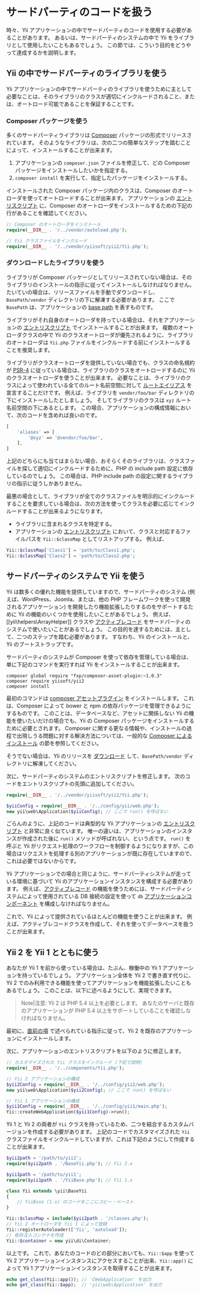 サードパーティのコードを扱う
============================

時々、Yii アプリケーションの中でサードパーティのコードを使用する必要があることがあります。
あるいは、サードパーティのシステムの中で Yii をライブラリとして使用したいこともあるでしょう。
この節では、こういう目的をどうやって達成するかを説明します。


Yii の中でサードパーティのライブラリを使う <span id="using-libs-in-yii"></span>
------------------------------------------

Yii アプリケーションの中でサードパーティのライブラリを使うために主として必要なことは、そのライブラリのクラスが適切にインクルードされること、または、オートロード可能であることを保証することです。

### Composer パッケージを使う <span id="using-composer-packages"></span>

多くのサードパーティライブラリは [Composer](https://getcomposer.org/) パッケージの形式でリリースされています。
そのようなライブラリは、次の二つの簡単なステップを踏むことによって、インストールすることが出来ます。

1. アプリケーションの `composer.json` ファイルを修正して、どの Composer パッケージをインストールしたいかを指定する。
2. `composer install` を実行して、指定したパッケージをインストールする。

インストールされた Composer パッケージ内のクラスは、Composer のオートローダを使ってオートロードすることが出来ます。
アプリケーションの [エントリスクリプト](structure-entry-scripts.md) に、Composer のオートローダをインストールするための下記の行があることを確認してください。

```php
// Composer のオートローダをインストール
require(__DIR__ . '/../vendor/autoload.php');

// Yii クラスファイルをインクルード
require(__DIR__ . '/../vendor/yiisoft/yii2/Yii.php');
```

### ダウンロードしたライブラリを使う <span id="using-downloaded-libs"></span>

ライブラリが Composer パッケージとしてリリースされていない場合は、そのライブラリのインストールの指示に従ってインストールしなければなりません。
たいていの場合は、リリースファイルを手動でダウンロードし、`BasePath/vendor` ディレクトリの下に解凍する必要があります。
ここで `BasePath` は、アプリケーションの [base path](structure-applications.md#basePath) を表すものです。

ライブラリがそれ自身のオートローダを持っている場合は、それをアプリケーションの [エントリスクリプト](structure-entry-scripts.md) でインストールすることが出来ます。
複数のオートローダクラスの中で Yii のクラスオートローダが優先されるように、ライブラリのオートローダは `Yii.php` ファイルをインクルードする前にインストールすることを推奨します。

ライブラリがクラスオートローダを提供していない場合でも、クラスの命名規約が [PSR-4](http://www.php-fig.org/psr/psr-4/) に従っている場合は、ライブラリのクラスをオートロードするのに Yii のクラスオートローダを使うことが出来ます。
必要なことは、ライブラリのクラスによって使われている全てのルート名前空間に対して [ルートエイリアス](concept-aliases.md#defining-aliases) を宣言することだけです。
例えば、ライブラリを `vendor/foo/bar` ディレクトリの下にインストールしたとしましょう。
そしてライブラリのクラスは `xyz` ルート名前空間の下にあるとします。
この場合、アプリケーションの構成情報において、次のコードを含めれば良いのです。

```php
[
    'aliases' => [
        '@xyz' => '@vendor/foo/bar',
    ],
]
```

上記のどちらにも当てはまらない場合、おそらくそのライブラリは、クラスファイルを探して適切にインクルードするために、PHP の include path 設定に依存しているのでしょう。
この場合は、PHP include path の設定に関するライブラリの指示に従うしかありません。

最悪の場合として、ライブラリが全てのクラスファイルを明示的にインクルードすることを要求している場合は、次の方法を使ってクラスを必要に応じてインクルードすることが出来るようになります。

* ライブラリに含まれるクラスを特定する。
* アプリケーションの [エントリスクリプト](structure-entry-scripts.md) において、クラスと対応するファイルパスを `Yii::$classMap` としてリストアップする。
例えば、
```php
Yii::$classMap['Class1'] = 'path/to/Class1.php';
Yii::$classMap['Class2'] = 'path/to/Class2.php';
```


サードパーティのシステムで Yii を使う <span id="using-yii-in-others"></span>
-------------------------------------

Yii は数多くの優れた機能を提供していますので、サードパーティのシステム (例えば、WordPress、Joomla、または、他の PHP フレームワークを使って開発されるアプリケーション) を開発したり機能拡張したりするのをサポートするために Yii の機能のいくつかを使用したいことがあるでしょう。
例えば、[[yii\helpers\ArrayHelper]] クラスや [アクティブレコード](db-active-record.md) をサードパーティのシステムで使いたいことがあるでしょう。
この目的を達するためには、主として、二つのステップを踏む必要があります。
すなわち、Yii のインストールと、Yii のブートストラップです。

サードパーティのシステムが Composer を使って依存を管理している場合は、単に下記のコマンドを実行すれば Yii をインストールすることが出来ます。

    composer global require "fxp/composer-asset-plugin:~1.0.3"
    composer require yiisoft/yii2
    composer install

最初のコマンドは [composer アセットプラグイン](https://github.com/francoispluchino/composer-asset-plugin/) をインストールします。
これは、Composer によって bower と npm の依存パッケージを管理できるようにするものです。
このことは、データベースなど、アセットに関係しない Yii の機能を使いたいだけの場合でも、Yii の Composer パッケージをインストールするために必要とされます。
Composer に関する更なる情報や、インストールの過程で出現しうる問題に対する解決方法については、一般的な [Composer によるインストール](start-installation.md#installing-via-composer) の節を参照してください。

そうでない場合は、Yii のリリースを [ダウンロード](http://www.yiiframework.com/download/) して、`BasePath/vendor` ディレクトリに解凍してください。

次に、サードパーティのシステムのエントリスクリプトを修正します。
次のコードをエントリスクリプトの先頭に追加してください。

```php
require(__DIR__ . '/../vendor/yiisoft/yii2/Yii.php');

$yiiConfig = require(__DIR__ . '/../config/yii/web.php');
new yii\web\Application($yiiConfig); // ここで run() を呼ばない
```

ごらんのように、上記のコードは典型的な Yii アプリケーションの [エントリスクリプト](structure-entry-scripts.md) と非常に良く似ています。
唯一の違いは、アプリケーションのインスタンスが作成された後に `run()` メソッドが呼ばれない、という点です。
`run()` を呼ぶと Yii がリクエスト処理のワークフローを制御するようになりますが、この場合はリクエストを処理する別のアプリケーションが既に存在していますので、これは必要ではないからです。

Yii アプリケーションでの場合と同じように、サードパーティシステムが走っている環境に基づいて Yii のアプリケーションインスタンスを構成する必要があります。
例えば、[アクティブレコード](db-active-record.md) の機能を使うためには、サードパーティシステムによって使用されている DB 接続の設定を使って `db` [アプリケーションコンポーネント](structure-application-components.md) を構成しなければなりません。

これで、Yii によって提供されているほとんどの機能を使うことが出来ます。
例えば、アクティブレコードクラスを作成して、それを使ってデータベースを扱うことが出来ます。


Yii 2 を Yii 1 とともに使う <span id="using-both-yii2-yii1"></span>
---------------------------

あなたが Yii 1 を前から使っている場合は、たぶん、稼働中の Yii 1 アプリケーションを持っているでしょう。
アプリケーション全体を Yii 2 で書き直す代りに、Yii 2 でのみ利用できる機能を使ってアプリケーションを機能拡張したいこともあるでしょう。
このことは、以下に述べるようにして、実現できます。

> Note|注意: Yii 2 は PHP 5.4 以上を必要とします。
> あなたのサーバと既存のアプリケーションが PHP 5.4 以上をサポートしていることを確認しなければなりません。

最初に、[直前の項](#using-yii-in-others) で述べられている指示に従って、Yii 2 を既存のアプリケーションにインストールします。

次に、アプリケーションのエントリスクリプトを以下のように修正します。

```php
// カスタマイズされた Yii クラスをインクルード (下記で説明)
require(__DIR__ . '/../components/Yii.php');

// Yii 2 アプリケーションの構成
$yii2Config = require(__DIR__ . '/../config/yii2/web.php');
new yii\web\Application($yii2Config); // ここで run() を呼ばない

// Yii 1 アプリケーションの構成
$yii1Config = require(__DIR__ . '/../config/yii1/main.php');
Yii::createWebApplication($yii1Config)->run();
```

Yii 1 と Yii 2 の両者が `Yii` クラスを持っているため、二つを結合するカスタムバージョンを作成する必要があります。
上記のコードでカスタマイズされた `Yii` クラスファイルをインクルードしていますが、これは下記のようにして作成することが出来ます。

```php
$yii2path = '/path/to/yii2';
require($yii2path . '/BaseYii.php'); // Yii 2.x

$yii1path = '/path/to/yii1';
require($yii1path . '/YiiBase.php'); // Yii 1.x

class Yii extends \yii\BaseYii
{
    // YiiBase (1.x) のコードをここにコピー・ペースト
}

Yii::$classMap = include($yii2path . '/classes.php');
// Yii 2 オートローダを Yii 1 によって登録
Yii::registerAutoloader(['Yii', 'autoload']);
// 依存注入コンテナを作成
Yii::$container = new yii\di\Container;
```

以上です。
これで、あなたのコードのどの部分においても、`Yii::$app` を使って Yii 2 アプリケーションインスタンスにアクセスすることが出来、`Yii::app()` によって Yii 1 アプリケーションインスタンスを取得することが出来ます。

```php
echo get_class(Yii::app()); // 'CWebApplication' を出力
echo get_class(Yii::$app);  // 'yii\web\Application' を出力
```
